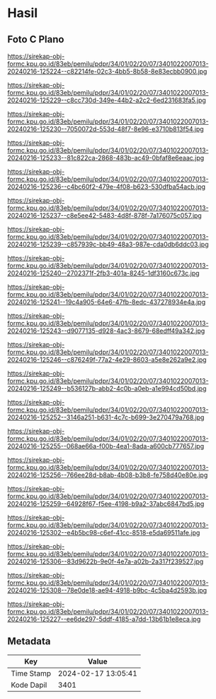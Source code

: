 # Hasil

## Foto C Plano

https://sirekap-obj-formc.kpu.go.id/83eb/pemilu/pdpr/34/01/02/20/07/3401022007013-20240216-125224--c82214fe-02c3-4bb5-8b58-8e83ecbb0900.jpg

https://sirekap-obj-formc.kpu.go.id/83eb/pemilu/pdpr/34/01/02/20/07/3401022007013-20240216-125229--c8cc730d-349e-44b2-a2c2-6ed231683fa5.jpg

https://sirekap-obj-formc.kpu.go.id/83eb/pemilu/pdpr/34/01/02/20/07/3401022007013-20240216-125230--7050072d-553d-48f7-8e96-e3710b813f54.jpg

https://sirekap-obj-formc.kpu.go.id/83eb/pemilu/pdpr/34/01/02/20/07/3401022007013-20240216-125233--81c822ca-2868-483b-ac49-0bfaf8e6eaac.jpg

https://sirekap-obj-formc.kpu.go.id/83eb/pemilu/pdpr/34/01/02/20/07/3401022007013-20240216-125236--c4bc60f2-479e-4f08-b623-530dfba54acb.jpg

https://sirekap-obj-formc.kpu.go.id/83eb/pemilu/pdpr/34/01/02/20/07/3401022007013-20240216-125237--c8e5ee42-5483-4d8f-878f-7a176075c057.jpg

https://sirekap-obj-formc.kpu.go.id/83eb/pemilu/pdpr/34/01/02/20/07/3401022007013-20240216-125239--c857939c-bb49-48a3-987e-cda0db6ddc03.jpg

https://sirekap-obj-formc.kpu.go.id/83eb/pemilu/pdpr/34/01/02/20/07/3401022007013-20240216-125240--2702371f-2fb3-401a-8245-1df3160c673c.jpg

https://sirekap-obj-formc.kpu.go.id/83eb/pemilu/pdpr/34/01/02/20/07/3401022007013-20240216-125241--19c4a905-64e6-47fb-8edc-437278934e4a.jpg

https://sirekap-obj-formc.kpu.go.id/83eb/pemilu/pdpr/34/01/02/20/07/3401022007013-20240216-125243--d9077135-d928-4ac3-8679-68edff49a342.jpg

https://sirekap-obj-formc.kpu.go.id/83eb/pemilu/pdpr/34/01/02/20/07/3401022007013-20240216-125246--c876249f-77a2-4e29-8603-a5e8e262a9e2.jpg

https://sirekap-obj-formc.kpu.go.id/83eb/pemilu/pdpr/34/01/02/20/07/3401022007013-20240216-125249--b536127b-abb2-4c0b-a0eb-a1e994cd50bd.jpg

https://sirekap-obj-formc.kpu.go.id/83eb/pemilu/pdpr/34/01/02/20/07/3401022007013-20240216-125252--3146a251-b631-4c7c-b699-3e270479a768.jpg

https://sirekap-obj-formc.kpu.go.id/83eb/pemilu/pdpr/34/01/02/20/07/3401022007013-20240216-125255--068ae66a-f00b-4ea1-8ada-a600cb777657.jpg

https://sirekap-obj-formc.kpu.go.id/83eb/pemilu/pdpr/34/01/02/20/07/3401022007013-20240216-125256--766ee28d-b8ab-4b08-b3b8-fe758d40e80e.jpg

https://sirekap-obj-formc.kpu.go.id/83eb/pemilu/pdpr/34/01/02/20/07/3401022007013-20240216-125259--64928f67-f5ee-4198-b9a2-37abc6847bd5.jpg

https://sirekap-obj-formc.kpu.go.id/83eb/pemilu/pdpr/34/01/02/20/07/3401022007013-20240216-125302--e4b5bc98-c6ef-41cc-8518-e5da69511afe.jpg

https://sirekap-obj-formc.kpu.go.id/83eb/pemilu/pdpr/34/01/02/20/07/3401022007013-20240216-125306--83d9622b-9e0f-4e7a-a02b-2a317f239527.jpg

https://sirekap-obj-formc.kpu.go.id/83eb/pemilu/pdpr/34/01/02/20/07/3401022007013-20240216-125308--78e0de18-ae94-4918-b9bc-4c5ba4d2593b.jpg

https://sirekap-obj-formc.kpu.go.id/83eb/pemilu/pdpr/34/01/02/20/07/3401022007013-20240216-125227--ee6de297-5ddf-4185-a7dd-13b61b1e8eca.jpg


## Metadata

| Key        | Value               |
| ---------- | ------------------- |
| Time Stamp | 2024-02-17 13:05:41 |
| Kode Dapil | 3401                |



